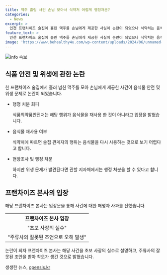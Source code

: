 ```yaml
---
title: 맥주 흘림 사건 손님 모아서 식약처 어렵게 행정처분?
categories:
  - News
excerpt: >
  인천 프랜차이즈 술집이 흘린 맥주를 손님에게 제공한 사실이 논란이 되었으나 식약처는 음식물 재사용 기준에 해당하지 않는다고 밝혔다. 하지만 위생 문제는 있을 수 있으며, 현장조사 후 관할 지자체에서 행정 처분을 할 수 있다고 전했다. 유튜버가 해당 사실을 영상으로 공개하면서 논란이 불거졌고, 프랜차이즈 본사는 신입 사장의 착오로 사고가 발생했음을 밝혔다. 해당 술집은 위생법 위반 행위가 확인되면 처분을 받을 수 있다.
feature_text: >
  인천 프랜차이즈 술집이 흘린 맥주를 손님에게 제공한 사실이 논란이 되었으나 식약처는 음식물 재사용 기준에 해당하지 않는다고 밝혔다. 하지만 위생 문제는 있을 수 있으며, 현장조사 후 관할 지자체에서 행정 처분을 할 수 있다고 전했다. 유튜버가 해당 사실을 영상으로 공개하면서 논란이 불거졌고, 프랜차이즈 본사는 신입 사장의 착오로 사고가 발생했음을 밝혔다. 해당 술집은 위생법 위반 행위가 확인되면 처분을 받을 수 있다.
image: 'https://www.behealthy4u.com/wp-content/uploads/2024/06/unnamed-file.png'
---
```


<p><img src="https://www.behealthy4u.com/wp-content/uploads/2024/06/unnamed-file.png" alt="info 속보" /></p>

<h2 data-ke-size="size26">식품 안전 및 위생에 관한 논란</h2>

<p data-ke-size="size16">한 프랜차이즈 술집에서 흘러 넘친 맥주를 모아 손님에게 제공한 사건이 음식물 안전 및 위생 문제로 논란이 되었습니다.</p>

<ul>
  <li>행정 처분 회피</li>
  <p data-ke-size="size16">식품의약품안전처는 해당 행위가 음식물을 재사용 한 것이 아니라고 입장을 밝혔습니다.</p>
  <li>음식물 재사용 여부</li>
  <p data-ke-size="size16">식약처에 따르면 술집 관계자의 행위는 음식물을 다시 사용하는 것으로 보기 어렵다고 합니다.</p>
  <li>현장조사 및 행정 처분</li>
  <p data-ke-size="size16">하지만 위생 문제가 발견된다면 관할 지자체에서는 행정 처분을 할 수 있다고 합니다.</p>
</ul>

<h2 data-ke-size="size26">프랜차이즈 본사의 입장</h2>

<p data-ke-size="size16">해당 프랜차이즈 본사는 입장문을 통해 사건에 대한 해명과 사과를 전했습니다.</p>

<table>
  <tr>
    <td style="text-align: center; height: 17px;"><b>프랜차이즈 본사 입장</b></td>
  </tr>
  <tr>
    <td style="text-align: center; height: 17px;">"초보 사장의 실수"</td>
  </tr>
  <tr>
    <td style="text-align: center; height: 17px;">"주류사의 잘못된 조언으로 오해 발생"</td>
  </tr>
</table>

<p data-ke-size="size16">논란이 되자 프랜차이즈 본사는 해당 사건을 초보 사장의 실수로 설명하고, 주류사의 잘못된 조언을 받아 착오가 생긴 것으로 밝혔습니다.</p>
생생한 뉴스, <a href="https://opensis.kr" rel="dofollow">opensis.kr</a>


